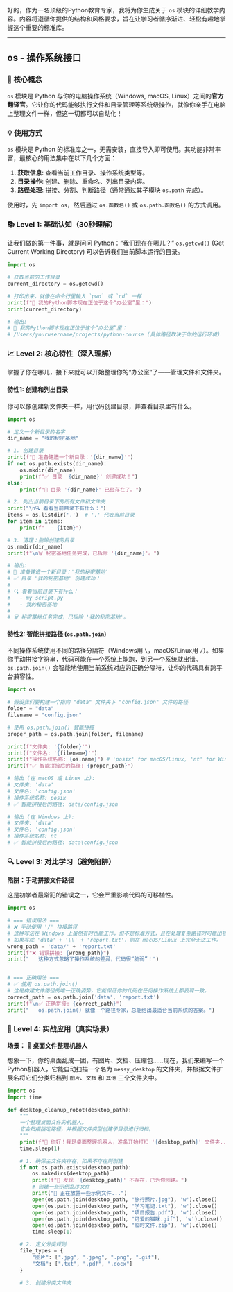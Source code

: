 好的，作为一名顶级的Python教育专家，我将为你生成关于 `os` 模块的详细教学内容。内容将遵循你提供的结构和风格要求，旨在让学习者循序渐进、轻松有趣地掌握这个重要的标准库。

---

## os - 操作系统接口

### 🎯 核心概念
`os` 模块是 Python 与你的电脑操作系统（Windows, macOS, Linux）之间的**官方翻译官**。它让你的代码能够执行文件和目录管理等系统级操作，就像你亲手在电脑上整理文件一样，但这一切都可以自动化！

### 💡 使用方式
`os` 模块是 Python 的标准库之一，无需安装，直接导入即可使用。其功能非常丰富，最核心的用法集中在以下几个方面：

1.  **获取信息**: 查看当前工作目录、操作系统类型等。
2.  **目录操作**: 创建、删除、重命名、列出目录内容。
3.  **路径处理**: 拼接、分割、判断路径（通常通过其子模块 `os.path` 完成）。

使用时，先 `import os`，然后通过 `os.函数名()` 或 `os.path.函数名()` 的方式调用。

### 📚 Level 1: 基础认知（30秒理解）
让我们做的第一件事，就是问问 Python：“我们现在在哪儿？” `os.getcwd()` (Get Current Working Directory) 可以告诉我们当前脚本运行的目录。

```python
import os

# 获取当前的工作目录
current_directory = os.getcwd()

# 打印出来，就像在命令行里输入 `pwd` 或 `cd` 一样
print(f"🤖 我的Python脚本现在正位于这个“办公室”里：")
print(current_directory)

# 输出:
# 🤖 我的Python脚本现在正位于这个“办公室”里：
# /Users/yourusername/projects/python-course (具体路径取决于你的运行环境)
```

### 📈 Level 2: 核心特性（深入理解）
掌握了你在哪儿，接下来就可以开始整理你的“办公室”了——管理文件和文件夹。

#### 特性1: 创建和列出目录
你可以像创建新文件夹一样，用代码创建目录，并查看目录里有什么。

```python
import os

# 定义一个新目录的名字
dir_name = "我的秘密基地"

# 1. 创建目录
print(f"🚧 准备建造一个新目录：'{dir_name}'")
if not os.path.exists(dir_name):
    os.mkdir(dir_name)
    print(f"✅ 目录 '{dir_name}' 创建成功！")
else:
    print(f"🤔 目录 '{dir_name}' 已经存在了。")

# 2. 列出当前目录下的所有文件和文件夹
print("\n🔍 看看当前目录下有什么：")
items = os.listdir('.')  # '.' 代表当前目录
for item in items:
    print(f"  - {item}")

# 3. 清理：删除创建的目录
os.rmdir(dir_name)
print(f"\n🗑️ 秘密基地任务完成，已拆除 '{dir_name}'。")

# 输出:
# 🚧 准备建造一个新目录：'我的秘密基地'
# ✅ 目录 '我的秘密基地' 创建成功！
#
# 🔍 看看当前目录下有什么：
#   - my_script.py
#   - 我的秘密基地
#
# 🗑️ 秘密基地任务完成，已拆除 '我的秘密基地'。
```

#### 特性2: 智能拼接路径 (`os.path.join`)
不同操作系统使用不同的路径分隔符（Windows用 `\`，macOS/Linux用 `/`）。如果你手动拼接字符串，代码可能在一个系统上能跑，到另一个系统就出错。`os.path.join()` 会智能地使用当前系统对应的正确分隔符，让你的代码具有跨平台兼容性。

```python
import os

# 假设我们要构建一个指向 "data" 文件夹下 "config.json" 文件的路径
folder = "data"
filename = "config.json"

# 使用 os.path.join() 智能拼接
proper_path = os.path.join(folder, filename)

print(f"文件夹: '{folder}'")
print(f"文件名: '{filename}'")
print(f"操作系统名称: {os.name}") # 'posix' for macOS/Linux, 'nt' for Windows
print(f"✅ 智能拼接后的路径: {proper_path}")

# 输出 (在 macOS 或 Linux 上):
# 文件夹: 'data'
# 文件名: 'config.json'
# 操作系统名称: posix
# ✅ 智能拼接后的路径: data/config.json

# 输出 (在 Windows 上):
# 文件夹: 'data'
# 文件名: 'config.json'
# 操作系统名称: nt
# ✅ 智能拼接后的路径: data\config.json
```

### 🔍 Level 3: 对比学习（避免陷阱）
**陷阱：手动拼接文件路径**

这是初学者最常犯的错误之一，它会严重影响代码的可移植性。

```python
import os

# === 错误用法 ===
# ❌ 手动使用 '/' 拼接路径
# 这种写法在 Windows 上虽然有时也能工作，但不是标准方式，且在处理复杂路径时可能出错。
# 如果写成 'data' + '\\' + 'report.txt'，则在 macOS/Linux 上完全无法工作。
wrong_path = 'data/' + 'report.txt'
print(f"❌ 错误拼接: {wrong_path}")
print("   这种方式忽略了操作系统的差异，代码很“脆弱”！")


# === 正确用法 ===
# ✅ 使用 os.path.join()
# 这是构建文件路径的唯一正确姿势，它能保证你的代码在任何操作系统上都表现一致。
correct_path = os.path.join('data', 'report.txt')
print(f"\n✅ 正确拼接: {correct_path}")
print("   os.path.join() 就像一个路径专家，总能给出最适合当前系统的答案。")
```

### 🚀 Level 4: 实战应用（真实场景）

**场景：** 🧹 **桌面文件整理机器人**

想象一下，你的桌面乱成一团，有图片、文档、压缩包……现在，我们来编写一个Python机器人，它能自动扫描一个名为 `messy_desktop` 的文件夹，并根据文件扩展名将它们分类归档到 `图片`、`文档` 和 `其他` 三个文件夹中。

```python
import os
import time

def desktop_cleanup_robot(desktop_path):
    """
    一个整理桌面文件的机器人。
    它会扫描指定路径，并根据文件类型创建子目录进行归档。
    """
    print(f"🤖 你好！我是桌面整理机器人，准备开始打扫 '{desktop_path}' 文件夹...")
    time.sleep(1)

    # 1. 确保主文件夹存在，如果不存在则创建
    if not os.path.exists(desktop_path):
        os.makedirs(desktop_path)
        print(f"📂 发现 '{desktop_path}' 不存在，已为你创建。")
        # 创建一些示例乱序文件
        print("🔧 正在放置一些示例文件...")
        open(os.path.join(desktop_path, "旅行照片.jpg"), 'w').close()
        open(os.path.join(desktop_path, "学习笔记.txt"), 'w').close()
        open(os.path.join(desktop_path, "项目报告.pdf"), 'w').close()
        open(os.path.join(desktop_path, "可爱的猫咪.gif"), 'w').close()
        open(os.path.join(desktop_path, "临时文件.zip"), 'w').close()
        time.sleep(1)

    # 2. 定义分类规则
    file_types = {
        "图片": [".jpg", ".jpeg", ".png", ".gif"],
        "文档": [".txt", ".pdf", ".docx"]
    }
    
    # 3. 创建分类文件夹